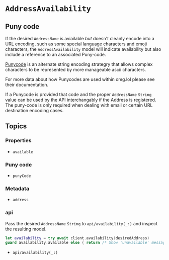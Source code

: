 # ``AddressAvailability``

## Puny code

If the desired ``AddressName`` is aviailable _but_ doesn't cleanly encode into a URL encoding, such as some special language characters and emoji characters, the `AddressAvailability` model will indicate availability but also include a reference to an associated Puny-code.

[Punycode](https://www.google.com/url?sa=t&source=web&rct=j&opi=89978449&url=https://en.wikipedia.org/wiki/Punycode&ved=2ahUKEwib6rHd4vmMAxUOFVkFHQSbLeAQFnoECAoQAQ&usg=AOvVaw0DVjGD2NIc915bU0UkY1We) is an alternate string encoding strategry that allows complex characters to be represented by more manageable ascii characters.

For more data about how Punycodes are used within omg.lol please see their documentation.

If a Punycode is provided that code and the proper `AddressName` `String` value can be used by the API interchangably if the Address is registered. The puny-code is only required when dealing with email or certain URL destination encoding cases.

## Topics

### Properties

- ``available``

### Puny code

- ``punyCode``

### Metadata

- ``address``

### api

Pass the desired ``AddressName`` `String` to ``api/availability(_:)`` and inspect the resulting model.

```swift
let availability = try await client.availability(desiredAddress)
guard availability.available else { return /* Show 'unavailable' message */ }
```

- ``api/availability(_:)``
